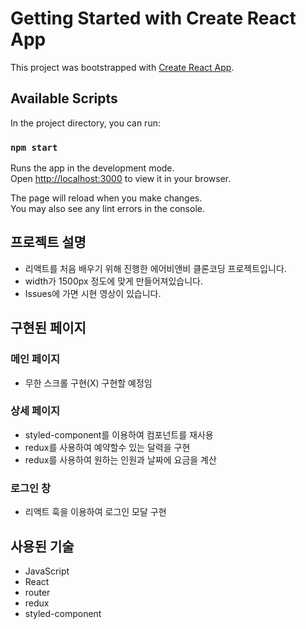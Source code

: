 # Getting Started with Create React App

This project was bootstrapped with [Create React App](https://github.com/facebook/create-react-app).

## Available Scripts

In the project directory, you can run:

### `npm start`

Runs the app in the development mode.\
Open [http://localhost:3000](http://localhost:3000) to view it in your browser.

The page will reload when you make changes.\
You may also see any lint errors in the console.
## 프로젝트 설명
* 리액트를 처음 배우기 위해 진행한 에어비앤비 클론코딩 프로젝트입니다.
* width가 1500px 정도에 맞게 만들어져있습니다.
* Issues에 가면 시현 영상이 있습니다.

## 구현된 페이지

### 메인 페이지
* 무한 스크롤 구현(X) 구현할 예정임

### 상세 페이지
* styled-component를 이용하여 컴포넌트를 재사용
* redux를 사용하여 예약할수 있는 달력을 구현
* redux를 사용하여 원하는 인원과 날짜에 요금을 계산

### 로그인 창
*  리액트 훅을 이용하여 로그인 모달 구현


## 사용된 기술

* JavaScript
* React
* router
* redux
* styled-component
